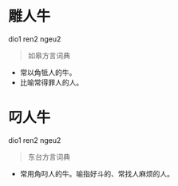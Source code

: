 # 雕人牛
dio1 ren2 ngeu2
> 如皋方言词典
- 常以角牴人的牛。
- 比喻常得罪人的人。

# 叼人牛
dio1 ren2 ngeu2
> 东台方言词典
- 常用角叼人的牛。喻指好斗的、常找人麻烦的人。
